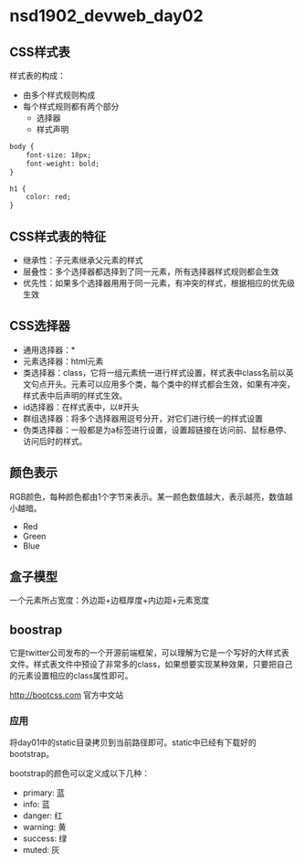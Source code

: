 # nsd1902_devweb_day02

## CSS样式表

样式表的构成：

- 由多个样式规则构成
- 每个样式规则都有两个部分
  - 选择器
  - 样式声明

```html
body {
    font-size: 18px;
	font-weight: bold;
}

h1 {
	color: red;
}
```

## CSS样式表的特征

- 继承性：子元素继承父元素的样式
- 层叠性：多个选择器都选择到了同一元素，所有选择器样式规则都会生效
- 优先性：如果多个选择器用用于同一元素，有冲突的样式，根据相应的优先级生效

## CSS选择器

- 通用选择器：\*
- 元素选择器：html元素
- 类选择器：class，它将一组元素统一进行样式设置，样式表中class名前以英文句点开头。元素可以应用多个类，每个类中的样式都会生效，如果有冲突，样式表中后声明的样式生效。
- id选择器：在样式表中，以#开头
- 群组选择器：将多个选择器用逗号分开，对它们进行统一的样式设置
- 伪类选择器：一般都是为a标签进行设置，设置超链接在访问前、鼠标悬停、访问后时的样式。

## 颜色表示

RGB颜色，每种颜色都由1个字节来表示。某一颜色数值越大，表示越亮，数值越小越暗。

- Red
- Green
- Blue

## 盒子模型

一个元素所占宽度：外边距+边框厚度+内边距+元素宽度

## boostrap

它是twitter公司发布的一个开源前端框架，可以理解为它是一个写好的大样式表文件。样式表文件中预设了非常多的class，如果想要实现某种效果，只要把自己的元素设置相应的class属性即可。

http://bootcss.com  官方中文站

### 应用

将day01中的static目录拷贝到当前路径即可。static中已经有下载好的bootstrap。

bootstrap的颜色可以定义成以下几种：

- primary: 蓝
- info: 蓝
- danger: 红
- warning: 黄
- success: 绿
- muted: 灰











